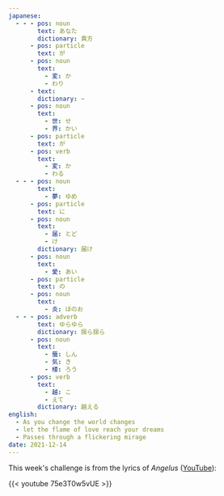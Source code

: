 ```yaml
---
japanese:
  - - - pos: noun
        text: あなた
        dictionary: 貴方
      - pos: particle
        text: が
      - pos: noun
        text:
          - 変: か
          - わり
      - text: 　
        dictionary: ~
      - pos: noun
        text:
          - 世: せ
          - 界: かい
      - pos: particle
        text: が
      - pos: verb
        text:
          - 変: か
          - わる
  - - - pos: noun
        text:
          - 夢: ゆめ
      - pos: particle
        text: に
      - pos: noun
        text:
          - 届: とど
          - け
        dictionary: 届け
      - pos: noun
        text:
          - 愛: あい
      - pos: particle
        text: の
      - pos: noun
        text:
          - 炎: ほのお
  - - - pos: adverb
        text: ゆらゆら
        dictionary: 揺ら揺ら
      - pos: noun
        text:
          - 蜃: しん
          - 気: き
          - 楼: ろう
      - pos: verb
        text:
          - 越: こ
          - えて
        dictionary: 越える
english:
  - As you change the world changes
  - let the flame of love reach your dreams
  - Passes through a flickering mirage
date: 2021-12-14
---
```


This week's challenge is from the lyrics of *Angelus* ([YouTube](https://www.youtube.com/watch?v=75e3T0w5vUE)):

{{< youtube 75e3T0w5vUE >}}